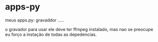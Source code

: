 # apps-py
meus apps.py:
gravaddor
.....

o gravador para usar ele deve ter ffmpeg instalado, mas nao se preocupe eu forço a instação de todas as depedencias.

